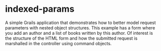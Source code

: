 # indexed-params
A simple Grails application that demonstrates how to better model request parameters with nested object structures. This example has a form where you add an author and a list of books written by this author. Of interest is the structure of the HTML form and how the submitted request is marshalled in the controller using command objects.
